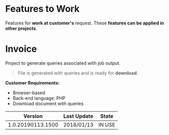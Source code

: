 # Features to Work

Features for **work at customer's** request.
These **features can be applied in other projects**.

# Invoice

Project to generate queries associated with job output.
> File is generated with queries and is ready for **download**.

**Customer Requirements:**
- Browser-based
- Back-end language: PHP
- Download document with queries

| Version | Last Update | State
| --- | --- | --- |
| 1.0.20190113.1500 |  2018/01/13 | IN USE
